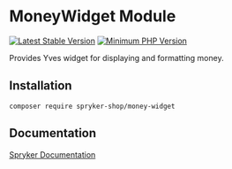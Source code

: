 # MoneyWidget Module
[![Latest Stable Version](https://poser.pugx.org/spryker-shop/money-widget/v/stable.svg)](https://packagist.org/packages/spryker-shop/money-widget)
[![Minimum PHP Version](https://img.shields.io/badge/php-%3E%3D%207.3-8892BF.svg)](https://php.net/)

Provides Yves widget for displaying and formatting money.

## Installation

```
composer require spryker-shop/money-widget
```

## Documentation

[Spryker Documentation](https://academy.spryker.com)
